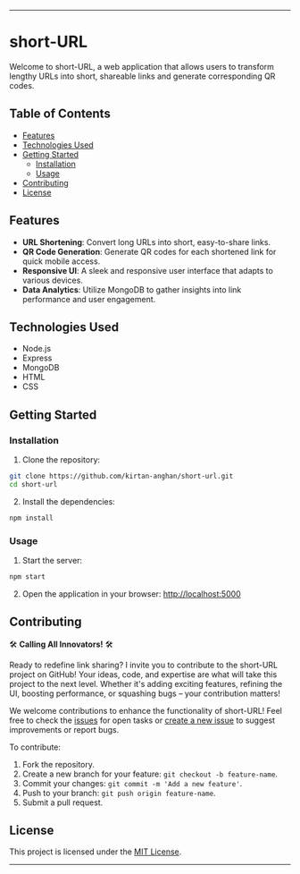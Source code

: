 
---

# short-URL

Welcome to short-URL, a web application that allows users to transform lengthy URLs into short, shareable links and generate corresponding QR codes.

## Table of Contents

- [Features](#features)
- [Technologies Used](#technologies-used)
- [Getting Started](#getting-started)
  - [Installation](#installation)
  - [Usage](#usage)
- [Contributing](#contributing)
- [License](#license)

## Features

- **URL Shortening**: Convert long URLs into short, easy-to-share links.
- **QR Code Generation**: Generate QR codes for each shortened link for quick mobile access.
- **Responsive UI**: A sleek and responsive user interface that adapts to various devices.
- **Data Analytics**: Utilize MongoDB to gather insights into link performance and user engagement.

## Technologies Used

- Node.js
- Express
- MongoDB
- HTML
- CSS

## Getting Started

### Installation

1. Clone the repository:

```bash
git clone https://github.com/kirtan-anghan/short-url.git
cd short-url
```

2. Install the dependencies:

```bash
npm install
```

### Usage

1. Start the server:

```bash
npm start
```

2. Open the application in your browser: [http://localhost:5000](http://localhost:5000)

## Contributing

🛠️ **Calling All Innovators!** 🛠️

Ready to redefine link sharing? I invite you to contribute to the short-URL project on GitHub! Your ideas, code, and expertise are what will take this project to the next level. Whether it's adding exciting features, refining the UI, boosting performance, or squashing bugs – your contribution matters!

We welcome contributions to enhance the functionality of short-URL! Feel free to check the [issues](https://github.com/kirtan-anghan/short-url/issues) for open tasks or [create a new issue](https://github.com/kirtan-anghan/short-url/issues/new) to suggest improvements or report bugs.

To contribute:

1. Fork the repository.
2. Create a new branch for your feature: `git checkout -b feature-name`.
3. Commit your changes: `git commit -m 'Add a new feature'`.
4. Push to your branch: `git push origin feature-name`.
5. Submit a pull request.

## License

This project is licensed under the [MIT License](LICENSE).

---
